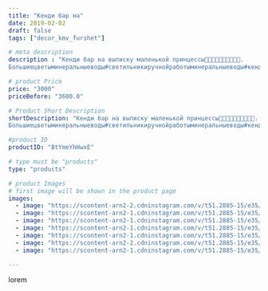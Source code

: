 ```yaml
---
title: "Кенди бар на"
date: 2019-02-02
draft: false
tags: ["decor_kmv_furshet"]

# meta description
description : "Кенди бар на выписку маленькой принцессы👗👗👗👑👑👑👑👚👚👚.
Большиецветыминеральныеводы#светильникиручнойработыминеральныеводы#кендибарминеральныеводы#подаркиручнойрабо"

# product Price
price: "3000"
priceBefore: "3600.0"

# Product Short Description
shortDescription: "Кенди бар на выписку маленькой принцессы👗👗👗👑👑👑👑👚👚👚.
Большиецветыминеральныеводы#светильникиручнойработыминеральныеводы#кендибарминеральныеводы#подаркиручнойработы"

#product ID
productID: "BtYmeYhHwxE"

# type must be "products"
type: "products"

# product Images
# first image will be shown in the product page
images:
  - image: "https://scontent-arn2-2.cdninstagram.com/v/t51.2885-15/e35/50174053_2159839710740849_6498712217682898629_n.jpg?se=7&tp=1&_nc_ht=scontent-arn2-2.cdninstagram.com&_nc_cat=105&_nc_ohc=qpPOh0abuycAX-8kE3O&oh=0324d1e0bd42ef3d7ef4670b1ed51338&oe=606C5D26&ig_cache_key=MTk3MDQ5MTcxNjE3NzU0NTgxOQ%3D%3D.2"
  - image: "https://scontent-arn2-1.cdninstagram.com/v/t51.2885-15/e35/50103981_398964680908837_3604435911395581937_n.jpg?se=7&tp=1&_nc_ht=scontent-arn2-1.cdninstagram.com&_nc_cat=101&_nc_ohc=g08F1_yOSsgAX_O0YOY&oh=7ce473ddb7fb1299f2ce5df100e3cbbd&oe=6069C04D&ig_cache_key=MTk3MDQ5MTcyNTI5NjEyMzk1MQ%3D%3D.2"
  - image: "https://scontent-arn2-1.cdninstagram.com/v/t51.2885-15/e35/51362680_2224205017632477_8862677059157903529_n.jpg?se=7&tp=1&_nc_ht=scontent-arn2-1.cdninstagram.com&_nc_cat=109&_nc_ohc=48KI97DOnq4AX8PVbdq&oh=bcc092ee2de1ab9667939f10f4829f39&oe=606AF510&ig_cache_key=MTk3MDQ5MTc0MTM3NzA5OTAzMw%3D%3D.2"
  - image: "https://scontent-arn2-1.cdninstagram.com/v/t51.2885-15/e35/50061685_989289591254307_7402226228165983525_n.jpg?se=7&tp=1&_nc_ht=scontent-arn2-1.cdninstagram.com&_nc_cat=103&_nc_ohc=9P5BxXTChbwAX8agD_l&oh=e49f57d7c3e58f2e18511109bc0a333c&oe=606998BD&ig_cache_key=MTk3MDQ5MTc1MzUxNTQyODM0MQ%3D%3D.2"
  - image: "https://scontent-arn2-1.cdninstagram.com/v/t51.2885-15/e35/49933661_353542078568038_7911740482403811036_n.jpg?se=7&tp=1&_nc_ht=scontent-arn2-1.cdninstagram.com&_nc_cat=110&_nc_ohc=nsfRToguRkMAX__WzAl&oh=1fb79e8290618048c0a0df625a3a1090&oe=606BFDA9&ig_cache_key=MTk3MDQ5MTc3MDU0NDIyNDg0NA%3D%3D.2"
  - image: "https://scontent-arn2-2.cdninstagram.com/v/t51.2885-15/e35/49933743_400215104067017_1079811384652681743_n.jpg?se=7&tp=1&_nc_ht=scontent-arn2-2.cdninstagram.com&_nc_cat=105&_nc_ohc=JCc3s1P0WRUAX-Qwd0d&oh=707bef08effe621458b9e8c93fd402d4&oe=606B0B9E&ig_cache_key=MTk3MDQ5MTc4ODMxMTE4MDcyOQ%3D%3D.2"
  - image: "https://scontent-arn2-1.cdninstagram.com/v/t51.2885-15/e35/50297938_2175564899174101_783738954200615478_n.jpg?se=7&tp=1&_nc_ht=scontent-arn2-1.cdninstagram.com&_nc_cat=101&_nc_ohc=gM3Hf5UJ378AX8_APXU&oh=ba3f7087d8d115e3a59b4c9e0ed71891&oe=606D12FF&ig_cache_key=MTk3MDQ5MTgwMDk0NDQyODI1Ng%3D%3D.2"

---
```

lorem
